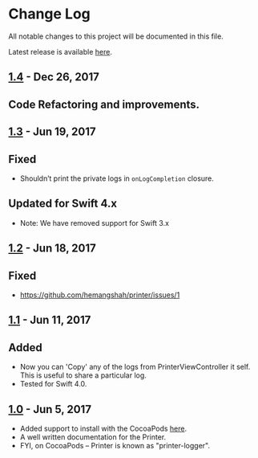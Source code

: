 # Change Log

All notable changes to this project will be documented in this file.

Latest release is available [here](https://github.com/hemangshah/printer/releases/latest).

## [1.4](https://github.com/hemangshah/printer/releases/tag/1.4) - Dec 26, 2017
## Code Refactoring and improvements.

## [1.3](https://github.com/hemangshah/printer/releases/tag/1.3) - Jun 19, 2017
## Fixed 
- Shouldn’t print the private logs in `onLogCompletion` closure.
## Updated for Swift 4.x 
- Note: We have removed support for Swift 3.x

## [1.2](https://github.com/hemangshah/printer/releases/tag/1.2) - Jun 18, 2017
## Fixed
- https://github.com/hemangshah/printer/issues/1

## [1.1](https://github.com/hemangshah/printer/releases/tag/1.1) - Jun 11, 2017
## Added
- Now you can 'Copy' any of the logs from PrinterViewController it self. This is useful to share a particular log. 
- Tested for Swift 4.0.

## [1.0](https://github.com/hemangshah/printer/releases/tag/1.0) - Jun 5, 2017
- Added support to install with the CocoaPods [here](https://cocoapods.org/pods/printer-logger).
- A well written documentation for the Printer.
- FYI, on CocoaPods – Printer is known as "printer-logger".
